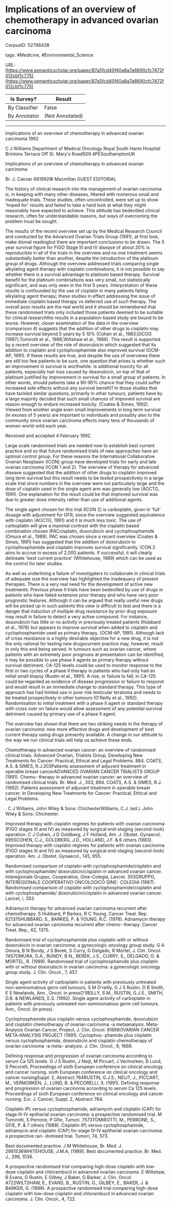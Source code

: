 # Implications of an overview of chemotherapy in advanced ovarian carcinoma

CorpusID: 52798438
 
tags: #Medicine, #Environmental_Science

URL: [https://www.semanticscholar.org/paper/87a5fcd40f40a8a7a6690cfc7472f012cbf1c775](https://www.semanticscholar.org/paper/87a5fcd40f40a8a7a6690cfc7472f012cbf1c775)
 
| Is Survey?        | Result          |
| ----------------- | --------------- |
| By Classifier     | False |
| By Annotator      | (Not Annotated) |

---

Implications of an overview of chemotherapy in advanced ovarian carcinoma
1992

C J Williams 
Department of Medical Oncology
Royal South Hants Hospital
Brintons Terrace
Off St. Mary's RoadS09 4PESouthamptonUK

Implications of an overview of chemotherapy in advanced ovarian carcinoma

Br. J. Cancer
661992© Macmillan GUEST EDITORIAL


The history of clinical research into the management of ovarian carcinoma is, in keeping with many other diseases, littered with numerous small and inadequate trials. These studies, often uncontrolled, were set up to show 'hoped for' results and failed to take a hard look at what they might reasonably have expected to achieve. This attitude has bedevilled clinical research, often for understandable reasons, but ways of overcoming the problem must be sought.

The results of the recent overview set up by the Medical Research Council and conducted by the Advanced Ovarian Trials Group (1991), at first look, make dismal readingbut there are important conclusions to be drawn. The 5 year survival figure for FIGO Stage III and IV disease of about 20% is reproducible in all of the trials in the overview and no one treatment seems substantially better than another, despite the introduction of the platinum group of drugs. Although the overview addressed trials comparing single alkylating agent therapy with cisplatin combinations, it is not possible to say whether there is a survival advantage to platinum based therapy. Survival benefit for the platinum combinations was very small, not statistically significant, and was only seen in the first 5 years. Interpretation of these results is confounded by the use of cisplatin in many patients failing alkylating agent therapy; these studies in effect addressing the issue of immediate cisplatin based therapy vs deferred use of such therapy. The overall poor results are the real world and it should be remembered that these randomised trials only included those patients deemed to be suitable for clinical researchthe results in a population-based study are bound to be worse. However, closer examination of the data in the overview (comparison 4) suggests that the addition of other drugs to cisplatin may increase survival beyond 5 years by 5 10% (Cohen et al., 1983;GICOG (1987);Tomirotti et al., 1988;Wiltshaw et al., 1986). This result is supported by a recent overview of the role of doxorubicin which suggested that its addition to cisplatin and cyclophosphamide also improved survival (OCM-AP, 1991). If these results are true, and despite the use of overviews there are still too few patients to be sure, one question that arises is whether such an improvement in survival is worthwhile. Is additional toxicity for all patients, especially hair loss caused by doxorubicin, on top of that of platinum justified by improvement in survival for a small group of patients. In other words, should patients take a 90-95% chance that they could suffer increased side effects without any survival benefit? In those studies that have tackled similar questions, primarily in other tumours, patients have by a large majority decided that such small chances of improved survival are reason enough to endure increased toxicity. (Coates & Simes, 1992). Viewed from another angle even small improvements in long term survival (in excess of 5 years) are important to individuals and possibly also to the community since ovarian carcinoma effects many tens of thousands of women world-wild each year.

Received and accepted 4 February 1992.

Large scale randomised trials are needed now to establish best current practice and so that future randomised trials of new approaches have an optimal control group. For these reasons the International Collaborative Ovarian Neoplasm (ICON) group have developed trials for early and late ovarian carcinoma (ICON 1 and 2). The overview of therapy for advanced disease suggested that the addition of other drugs to cisplatin improved long term survival but this result needs to be tested prospectively in a large scale trial since numbers in the overview were not particularly large and the dose of cisplatin used in the single agent arm was generally low (AOCTG, 1991). One explanation for the result could be that improved survival was due to greater dose intensity rather than use of additional agents.

The single agent chosen for this trial (ICON 2) is carboplatin, given in 'full' dosage with adjustment for GFR, since the overview suggested equivalence with cisplatin (AOCTG, 1991) and it is much less toxic. The use of carboplatin will give a maximal contrast with the cisplatin based combination chosen (PACcisplatin, doxorubicin and cyclophosphamide (Omura et al., 1989). PAC was chosen since a recent overview (Coates & Simes, 1991) has suggested that the addition of doxorubicin to cyclophosphamide and cisplatin improves survival significantly. ICON 2 aims to accrue in excess of 2,000 patients. If successful, it will clearly delineate 'best current practice' (Whitehouse, 1989) which can be used as the control for later studies.

As well as underlining a failure of investigaters to collaborate in clinical trials of adequate size the overview has highlighted the inadequacy of present therapies. There is a very real need for the development of active new treatments. Previous phase II trials have been bedevilled by use of drugs in patients who have failed extensive prior therapy and who have very poor prognostic features. Although it can be argued that really useful new drugs will be picked up in such patients this view is difficult to test and there is a danger that induction of multiple drug resistance by prior drug exposure may result in failure to detect a very active compound. For instance, doxorubicin has little or no activity in previously treated patients (Hubbard et al., 1978) but appears to improve survival when added to cisplatin and cyclophosphamide used as primary therapy. (OCM-AP, 1991). Although lack of cross resistance is a highly desirable objective for a new drug, it is not the only rational for testing new drugscurrent practice may, however, result in only this end being served. In tumours such as ovarian cancer, where patients with an extremely poor prognosis at presentation can be identified, it may be possible to use phase II agents as primary therapy without survival detriment. CA-125 levels could be used to monitor response to the first or two cycles of a phase II therapy in patients who had only had an initial small biopsy (Rustin et al., 1991). A rise, or failure to fall, in CA-125 could be regarded as evidence of disease progression or failure to respond and would result in an immediate change to standard therapy. This type of approach has had limited use in poor risk testicular teratoma and needs to be treated prospectively in other tumours (O'Reilly et al., 1992). Randomisation to initial treatment with a phase II agent or standard therapy with cross over on failure would allow assessment of any potential survival detriment caused by primary use of a phase II agent.

The overview has shown that there are two striking needs in the therapy of ovarian carcinoma: new more effective drugs and development of best current therapy using drugs presently available. A change in our attitude to the way we run clinical trials will help us achieve these ends.
 
Chemotherapy in advanced ovarian cancer: an overview of randomised clinical trials. Advanced Ovarian, Trialists Group, Developing New Treatments for Cancer: Practical, Ethical and Legal Problems. 884. COATS, A.S. & SIMES, R.J.303Patients assessment of adjuvant treatment in operable breast cancerADVANCED OVARIAN CANCER TRIALISTS GROUP (1991). Chemo- therapy in advanced ovarian cancer: an overview of randomised clinical trials. Br. Med. J., 303, 884. COATS, A.S. & SIMES, R.J. (1992). Patients assessment of adjuvant treatment in operable breast cancer. In Developing New Treatments for Cancer: Practical, Ethical and Legal Problems.

. C J Williams, John Wiley & Sons: ChichesterWilliams, C.J. (ed.). John Wiley & Sons: Chichester.

Improved therapy with cisplatin regimes for patients with ovarian carcinoma (FIGO stages III and IV) as measured by surgical end-staging (second-look) operation. C J Cohen, J D Goldberg, J F Holland, Am. J. Obstet. Gynaecol. 6955COHEN, C.J., GOLDBERG, J.D., HOLLAND, J.F. & 6 others (1983). Improved therapy with cisplatin regimes for patients with ovarian carcinoma (FIGO stages III and IV) as measured by surgical end-staging (second-look) operation. Am. J. Obstet. Gynaecol., 145, 955.

Randomised comparison of cisplatin with cyclophosphamide/cisplatin and with cyclophosphamide/ doxorubicin/cisplatin in advanced ovarian cancer. Interegionale Gruppo, Cooperativo, Gine-Colegia, Lancet. 353GRUPPO, INTEREGIONALE COOPERATIVO ONCOLOGICO GINE- COLEGIA (1987). Randomised comparison of cisplatin with cyclophosphamide/cisplatin and with cyclophosphamide/ doxorubicin/cisplatin in advanced ovarian cancer. Lancet, i, 353.

Adriamycin therapy for advanced ovarian carcinoma recurrent after chemotherapy. S Hubbard, P Barkes, R C Young, Cancer Treat. Rep. 621375HUBBARD, S., BARKES, P. & YOUNG, R.C. (1978). Adriamycin therapy for advanced ovarian carcinoma recurrent after chemo- therapy. Cancer Treat. Rep., 62, 1375.

Randomised trial of cyclophosphamide plus cisplatin with or without doxorubicin in ovarian carcinoma: a gynecologic oncology group study. G A Omura, B N Bundy, J S Berek, S Curry, G Delgado, R Mortel, J. Clin. Oncol. 7457OMURA, G.A., BUNDY, B.N., BEREK, J.S., CURRY, S., DELGADO, G. & MORTEL, R. (1989). Randomised trial of cyclophosphamide plus cisplatin with or without doxorubicin in ovarian carcinoma: a gynecologic oncology group study. J. Clin. Oncol., 7, 457.

Single agent activity of carboplatin in patients with previously untreated non-seminomatous germ cell tumours. S M O&apos;reilly, G J S Rustin, D B Smith, E S Newlands, Ann., Oncol. in pressO'REILLY, S.M., RUSTIN, G.J.S., SMITH, D.B. & NEWLANDS, E.S. (1992). Single agent activity of carboplatin in patients with previously untreated non-seminomatous germ cell tumours. Ann., Oncol. (in press).

Cyclophosphamide plus cisplatin versus cyclophosphamide, doxorubicin and cisplatin chemotherapy of ovarian carcinoma -a metaanalysis. Meta-Analysis Ovarian Cancer, Project, J. Clin. Oncol. 91668OVARIAN CANCER META-ANALYSIS PROJECT (1991). Cyclophos- phamide plus cisplatin versus cyclophosphamide, doxorubicin and cisplatin chemotherapy of ovarian carcinoma -a meta- analysis. J. Clin. Oncol., 9, 1668.

Defining response and progression of ovarian carcinoma according to serum Ca 125 levels. G J S Rustin, J Neijt, M Piccart, J Vermorken, B Lund, S Pecorelli, Proceedings of sixth European conference on clinical oncology and cancer nursing. sixth European conference on clinical oncology and cancer nursingSuppl. 2, Abstract 764RUSTIN, G.J.S., NEIJT, J., PICCART, M., VERMORKEN, J., LUND, B. & PECORELLI, S. (1991). Defining response and progression of ovarian carcinoma according to serum Ca 125 levels. Proceedings of sixth European conference on clinical oncology and cancer nursing. Eur. J. Cancer, Suppl. 2, Abstract 764.

Cisplatin (P) versus cyclophosphamide, adriamycin and cisplatin (CAP) for stage III-IV epitherial ovarian carcinoma: a prospective randomised trial. M Tomirotti, S Perrone, P Gfie, Tumori. 7573TOMIROTTI, M., PERRONE, S., GFIE, P. & 7 others (1988). Cisplatin (P) versus cyclophosphamide, adriamycin and cisplatin (CAP) for stage III-IV epitherial ovarian carcinoma: a prospective ran- domised trial. Tumori, 74, 573.

Best documented practice. J M Whitehouse, Br. Med. J. 2981536WHITEHOUSE, J.M.A, (1989). Best documented practice. Br. Med. J., 298, 1536.

A prospective randomised trial comparing high-dose cisplatin with low-dose cisplatin and chlorambucil in advanced ovarian carcinoma. E Wiltshaw, B Evans, G Rustin, E Gilbey, J Baker, G Barker, J. Clin. Oncol. 4722WILTSHAW, E., EVANS, B., RUSTIN, G., GILBEY, E., BAKER, J. & BARKER, G. (1986). A prospective randomised trial comparing high-dose cisplatin with low-dose cisplatin and chlorambucil in advanced ovarian carcinoma. J. Clin. Oncol., 4, 722.